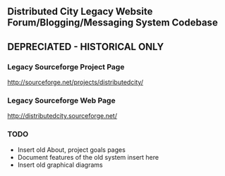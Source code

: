 ## Distributed City Legacy Website Forum/Blogging/Messaging System Codebase

## DEPRECIATED - HISTORICAL ONLY

### Legacy Sourceforge Project Page
http://sourceforge.net/projects/distributedcity/

### Legacy Sourceforge Web Page
http://distributedcity.sourceforge.net/

### TODO
* Insert old About, project goals pages
* Document features of the old system insert here
* Insert old graphical diagrams
